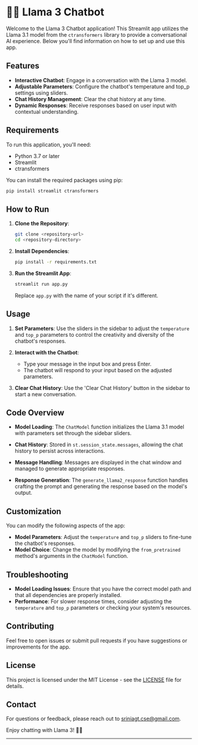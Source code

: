 # 🦙💬 Llama 3 Chatbot

Welcome to the Llama 3 Chatbot application! This Streamlit app utilizes the Llama 3.1 model from the `ctransformers` library to provide a conversational AI experience. Below you'll find information on how to set up and use this app.

## Features

- **Interactive Chatbot**: Engage in a conversation with the Llama 3 model.
- **Adjustable Parameters**: Configure the chatbot's temperature and top_p settings using sliders.
- **Chat History Management**: Clear the chat history at any time.
- **Dynamic Responses**: Receive responses based on user input with contextual understanding.

## Requirements

To run this application, you'll need:

- Python 3.7 or later
- Streamlit
- ctransformers

You can install the required packages using pip:

```bash
pip install streamlit ctransformers
```

## How to Run

1. **Clone the Repository**:
   ```bash
   git clone <repository-url>
   cd <repository-directory>
   ```

2. **Install Dependencies**:
   ```bash
   pip install -r requirements.txt
   ```

3. **Run the Streamlit App**:
   ```bash
   streamlit run app.py
   ```

   Replace `app.py` with the name of your script if it's different.

## Usage

1. **Set Parameters**: Use the sliders in the sidebar to adjust the `temperature` and `top_p` parameters to control the creativity and diversity of the chatbot's responses.

2. **Interact with the Chatbot**:
   - Type your message in the input box and press Enter.
   - The chatbot will respond to your input based on the adjusted parameters.

3. **Clear Chat History**: Use the 'Clear Chat History' button in the sidebar to start a new conversation.

## Code Overview

- **Model Loading**: The `ChatModel` function initializes the Llama 3.1 model with parameters set through the sidebar sliders.
  
- **Chat History**: Stored in `st.session_state.messages`, allowing the chat history to persist across interactions.

- **Message Handling**: Messages are displayed in the chat window and managed to generate appropriate responses.

- **Response Generation**: The `generate_llama2_response` function handles crafting the prompt and generating the response based on the model's output.

## Customization

You can modify the following aspects of the app:

- **Model Parameters**: Adjust the `temperature` and `top_p` sliders to fine-tune the chatbot's responses.
- **Model Choice**: Change the model by modifying the `from_pretrained` method's arguments in the `ChatModel` function.

## Troubleshooting

- **Model Loading Issues**: Ensure that you have the correct model path and that all dependencies are properly installed.
- **Performance**: For slower response times, consider adjusting the `temperature` and `top_p` parameters or checking your system's resources.

## Contributing

Feel free to open issues or submit pull requests if you have suggestions or improvements for the app.

## License

This project is licensed under the MIT License - see the [LICENSE](LICENSE) file for details.

## Contact

For questions or feedback, please reach out to [sriniagt.cse@gmail.com](mailto:sriniagt.cse@gmail.com).

Enjoy chatting with Llama 3! 🦙💬

---
